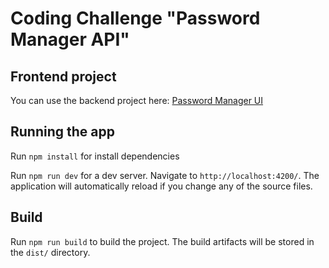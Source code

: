 # Coding Challenge "Password Manager API"

## Frontend project

You can use the backend project here: [Password Manager UI](https://github.com/dbatistat/cc-password-manager-ui)

## Running the app

Run `npm install` for install dependencies

Run `npm run dev` for a dev server. Navigate to `http://localhost:4200/`. The application will automatically reload if you change any of the source files.

## Build

Run `npm run build` to build the project. The build artifacts will be stored in the `dist/` directory.

